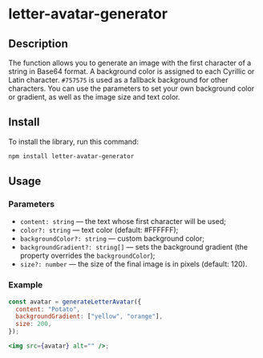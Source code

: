 # letter-avatar-generator

## Description

The function allows you to generate an image with the first character of a string in Base64 format. A background color is assigned to each Cyrillic or Latin character. `#757575` is used as a fallback background for other characters. You can use the parameters to set your own background color or gradient, as well as the image size and text color.

## Install

To install the library, run this command:

```sh
npm install letter-avatar-generator
```

## Usage

### Parameters

- `content: string` — the text whose first character will be used;
- `color?: string` — text color (default: #FFFFFF);
- `backgroundColor?: string` — custom background color;
- `backgroundGradient?: string[]` — sets the background gradient (the property overrides the `backgroundColor`);
- `size?: number` — the size of the final image is in pixels (default: 120).

### Example

```jsx
const avatar = generateLetterAvatar({
  content: "Potato",
  backgroundGradient: ["yellow", "orange"],
  size: 200,
});

<img src={avatar} alt="" />;
```
